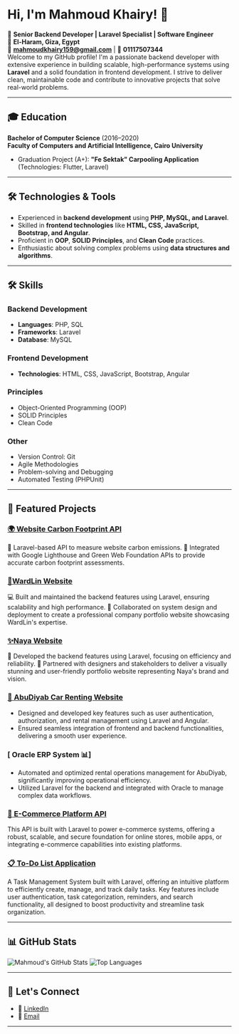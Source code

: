 # Hi, I'm Mahmoud Khairy! 👋

🚀 **Senior Backend Developer | Laravel Specialist | Software Engineer**  
📍 **El-Haram, Giza, Egypt**  
📧 **[mahmoudkhairy159@gmail.com](mailto:mahmoudkhairy159@gmail.com)** | 📱 **01117507344**  
Welcome to my GitHub profile! I'm a passionate backend developer with extensive experience in building scalable, high-performance systems using **Laravel** and a solid foundation in frontend development. I strive to deliver clean, maintainable code and contribute to innovative projects that solve real-world problems.

---

## 🎓 **Education**
**Bachelor of Computer Science** (2016–2020)  
**Faculty of Computers and Artificial Intelligence, Cairo University**  
- Graduation Project (A+): **"Fe Sektak" Carpooling Application** (Technologies: Flutter, Laravel)

---

## 🛠️ **Technologies & Tools**
- Experienced in **backend development** using **PHP, MySQL, and Laravel**.  
- Skilled in **frontend technologies** like **HTML, CSS, JavaScript, Bootstrap, and Angular**.  
- Proficient in **OOP**, **SOLID Principles**, and **Clean Code** practices.  
- Enthusiastic about solving complex problems using **data structures and algorithms**.

---

## 🛠️ **Skills**
### **Backend Development**
- **Languages**: PHP, SQL  
- **Frameworks**: Laravel  
- **Database**: MySQL  
### **Frontend Development**
- **Technologies**: HTML, CSS, JavaScript, Bootstrap, Angular  
### **Principles**
- Object-Oriented Programming (OOP)  
- SOLID Principles  
- Clean Code  
### **Other**
- Version Control: Git  
- Agile Methodologies  
- Problem-solving and Debugging  
- Automated Testing (PHPUnit)
  
---


## 🌟 **Featured Projects**
### [🌍 Website Carbon Footprint API](https://www.wardlin.com/digital-recycling)
🌱 Laravel-based API to measure website carbon emissions.
🔗 Integrated with Google Lighthouse and Green Web Foundation APIs to provide accurate carbon footprint assessments.

### [🌟WardLin Website](https://www.wardlin.com)
💻 Built and maintained the backend features using Laravel, ensuring scalability and high performance.
🔧 Collaborated on system design and deployment to create a professional company portfolio website showcasing WardLin's expertise.
  
### [✨Naya Website](https://nayauae.com)
🎨 Developed the backend features using Laravel, focusing on efficiency and reliability.
🚀 Partnered with designers and stakeholders to deliver a visually stunning and user-friendly portfolio website representing Naya's brand and vision.

### [ 🚗 AbuDiyab Car Renting Website](https://www.rent.abudiyab.com.sa/)
- Designed and developed key features such as user authentication, authorization, and rental management using Laravel and Angular.
- Ensured seamless integration of frontend and backend functionalities, delivering a smooth user experience.

### [ Oracle ERP System 📊]
- Automated and optimized rental operations management for AbuDiyab, significantly improving operational efficiency.
- Utilized Laravel for the backend and integrated with Oracle to manage complex data workflows.

### [🛒 E-Commerce Platform API](https://github.com/mahmoudkhairy159/EcommerceAPI-Laravel)
This API is built with Laravel to power e-commerce systems, offering a robust, scalable, and secure foundation for online stores, mobile apps, or integrating e-commerce capabilities into existing platforms.


### [📋 To-Do List Application](https://github.com/mahmoudkhairy159/Laravel_TO_Do_Application)
A Task Management System built with Laravel, offering an intuitive platform to efficiently create, manage, and track daily tasks. Key features include user authentication, task categorization, reminders, and search functionality, all designed to boost productivity and streamline task organization.

---

## 📊 **GitHub Stats**
![Mahmoud's GitHub Stats](https://github-readme-stats.vercel.app/api?username=mahmoudkhairy159&show_icons=true&theme=dark)
![Top Languages](https://github-readme-stats.vercel.app/api/top-langs/?username=mahmoudkhairy159&layout=compact&theme=dark)

---

## 🤝 **Let's Connect**
- 💼 [LinkedIn](https://www.linkedin.com/in/mahmoud-khairy-753b841b4/)
- 📧 [Email](mailto:mahmoudkhairy159@gmail.com)

---
